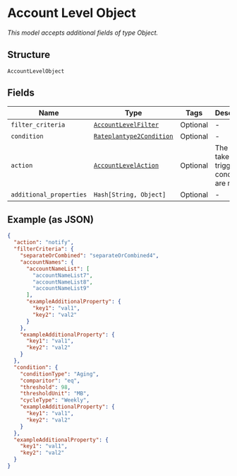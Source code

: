 
# Account Level Object

*This model accepts additional fields of type Object.*

## Structure

`AccountLevelObject`

## Fields

| Name | Type | Tags | Description |
|  --- | --- | --- | --- |
| `filter_criteria` | [`AccountLevelFilter`](../../doc/models/account-level-filter.md) | Optional | - |
| `condition` | [`Rateplantype2Condition`](../../doc/models/rateplantype-2-condition.md) | Optional | - |
| `action` | [`AccountLevelAction`](../../doc/models/account-level-action.md) | Optional | The action taken when trigger conditions are met |
| `additional_properties` | `Hash[String, Object]` | Optional | - |

## Example (as JSON)

```json
{
  "action": "notify",
  "filterCriteria": {
    "separateOrCombined": "separateOrCombined4",
    "accountNames": {
      "accountNameList": [
        "accountNameList7",
        "accountNameList8",
        "accountNameList9"
      ],
      "exampleAdditionalProperty": {
        "key1": "val1",
        "key2": "val2"
      }
    },
    "exampleAdditionalProperty": {
      "key1": "val1",
      "key2": "val2"
    }
  },
  "condition": {
    "conditionType": "Aging",
    "comparitor": "eq",
    "threshold": 98,
    "thresholdUnit": "MB",
    "cycleType": "Weekly",
    "exampleAdditionalProperty": {
      "key1": "val1",
      "key2": "val2"
    }
  },
  "exampleAdditionalProperty": {
    "key1": "val1",
    "key2": "val2"
  }
}
```

